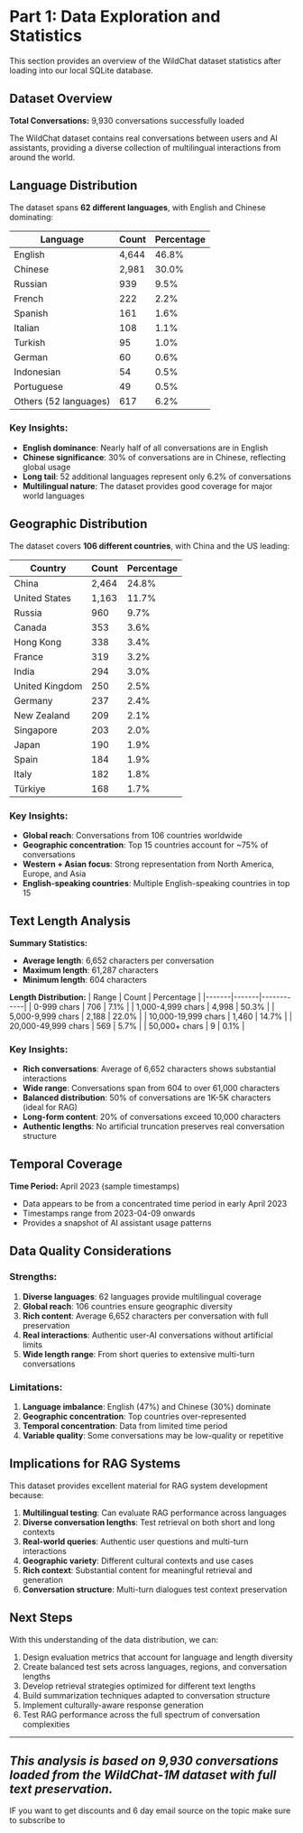 # Part 1: Data Exploration and Statistics

This section provides an overview of the WildChat dataset statistics after loading into our local SQLite database.

## Dataset Overview

**Total Conversations:** 9,930 conversations successfully loaded

The WildChat dataset contains real conversations between users and AI assistants, providing a diverse collection of multilingual interactions from around the world.

## Language Distribution

The dataset spans **62 different languages**, with English and Chinese dominating:

| Language              | Count | Percentage |
| --------------------- | ----- | ---------- |
| English               | 4,644 | 46.8%      |
| Chinese               | 2,981 | 30.0%      |
| Russian               | 939   | 9.5%       |
| French                | 222   | 2.2%       |
| Spanish               | 161   | 1.6%       |
| Italian               | 108   | 1.1%       |
| Turkish               | 95    | 1.0%       |
| German                | 60    | 0.6%       |
| Indonesian            | 54    | 0.5%       |
| Portuguese            | 49    | 0.5%       |
| Others (52 languages) | 617   | 6.2%       |

### Key Insights:

- **English dominance**: Nearly half of all conversations are in English
- **Chinese significance**: 30% of conversations are in Chinese, reflecting global usage
- **Long tail**: 52 additional languages represent only 6.2% of conversations
- **Multilingual nature**: The dataset provides good coverage for major world languages

## Geographic Distribution

The dataset covers **106 different countries**, with China and the US leading:

| Country        | Count | Percentage |
| -------------- | ----- | ---------- |
| China          | 2,464 | 24.8%      |
| United States  | 1,163 | 11.7%      |
| Russia         | 960   | 9.7%       |
| Canada         | 353   | 3.6%       |
| Hong Kong      | 338   | 3.4%       |
| France         | 319   | 3.2%       |
| India          | 294   | 3.0%       |
| United Kingdom | 250   | 2.5%       |
| Germany        | 237   | 2.4%       |
| New Zealand    | 209   | 2.1%       |
| Singapore      | 203   | 2.0%       |
| Japan          | 190   | 1.9%       |
| Spain          | 184   | 1.9%       |
| Italy          | 182   | 1.8%       |
| Türkiye        | 168   | 1.7%       |

### Key Insights:

- **Global reach**: Conversations from 106 countries worldwide
- **Geographic concentration**: Top 15 countries account for ~75% of conversations
- **Western + Asian focus**: Strong representation from North America, Europe, and Asia
- **English-speaking countries**: Multiple English-speaking countries in top 15

## Text Length Analysis

**Summary Statistics:**

- **Average length**: 6,652 characters per conversation
- **Maximum length**: 61,287 characters
- **Minimum length**: 604 characters

**Length Distribution:**
| Range | Count | Percentage |
|-------|-------|------------|
| 0-999 chars | 706 | 7.1% |
| 1,000-4,999 chars | 4,998 | 50.3% |
| 5,000-9,999 chars | 2,188 | 22.0% |
| 10,000-19,999 chars | 1,460 | 14.7% |
| 20,000-49,999 chars | 569 | 5.7% |
| 50,000+ chars | 9 | 0.1% |

### Key Insights:

- **Rich conversations**: Average of 6,652 characters shows substantial interactions
- **Wide range**: Conversations span from 604 to over 61,000 characters
- **Balanced distribution**: 50% of conversations are 1K-5K characters (ideal for RAG)
- **Long-form content**: 20% of conversations exceed 10,000 characters
- **Authentic lengths**: No artificial truncation preserves real conversation structure

## Temporal Coverage

**Time Period:** April 2023 (sample timestamps)

- Data appears to be from a concentrated time period in early April 2023
- Timestamps range from 2023-04-09 onwards
- Provides a snapshot of AI assistant usage patterns

## Data Quality Considerations

### Strengths:

1. **Diverse languages**: 62 languages provide multilingual coverage
2. **Global reach**: 106 countries ensure geographic diversity
3. **Rich content**: Average 6,652 characters per conversation with full preservation
4. **Real interactions**: Authentic user-AI conversations without artificial limits
5. **Wide length range**: From short queries to extensive multi-turn conversations

### Limitations:

1. **Language imbalance**: English (47%) and Chinese (30%) dominate
2. **Geographic concentration**: Top countries over-represented
3. **Temporal concentration**: Data from limited time period
4. **Variable quality**: Some conversations may be low-quality or repetitive

## Implications for RAG Systems

This dataset provides excellent material for RAG system development because:

1. **Multilingual testing**: Can evaluate RAG performance across languages
2. **Diverse conversation lengths**: Test retrieval on both short and long contexts
3. **Real-world queries**: Authentic user questions and multi-turn interactions
4. **Geographic variety**: Different cultural contexts and use cases
5. **Rich context**: Substantial content for meaningful retrieval and generation
6. **Conversation structure**: Multi-turn dialogues test context preservation

## Next Steps

With this understanding of the data distribution, we can:

1. Design evaluation metrics that account for language and length diversity
2. Create balanced test sets across languages, regions, and conversation lengths
3. Develop retrieval strategies optimized for different text lengths
4. Build summarization techniques adapted to conversation structure
5. Implement culturally-aware response generation
6. Test RAG performance across the full spectrum of conversation complexities

---

## _This analysis is based on 9,930 conversations loaded from the WildChat-1M dataset with full text preservation._

IF you want to get discounts and 6 day email source on the topic make sure to subscribe to

<script async data-uid="010fd9b52b" src="https://fivesixseven.kit.com/010fd9b52b/index.js"></script>

